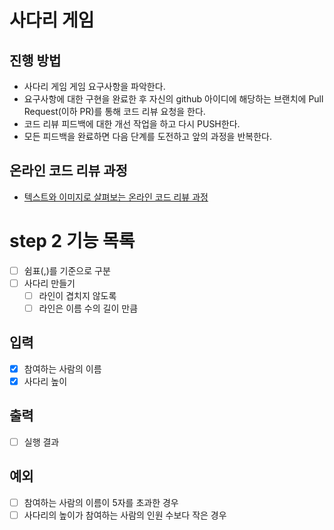 # 사다리 게임
## 진행 방법
* 사다리 게임 게임 요구사항을 파악한다.
* 요구사항에 대한 구현을 완료한 후 자신의 github 아이디에 해당하는 브랜치에 Pull Request(이하 PR)를 통해 코드 리뷰 요청을 한다.
* 코드 리뷰 피드백에 대한 개선 작업을 하고 다시 PUSH한다.
* 모든 피드백을 완료하면 다음 단계를 도전하고 앞의 과정을 반복한다.

## 온라인 코드 리뷰 과정
* [텍스트와 이미지로 살펴보는 온라인 코드 리뷰 과정](https://github.com/nextstep-step/nextstep-docs/tree/master/codereview)
# step 2 기능 목록

- [ ] 쉼표(,)를 기준으로 구분
- [ ] 사다리 만들기
    - [ ] 라인이 겹치지 않도록
    - [ ] 라인은 이름 수의 길이 만큼

## 입력

- [x] 참여하는 사람의 이름
- [x] 사다리 높이

## 출력

- [ ] 실행 결과

## 예외

- [ ] 참여하는 사람의 이름이 5자를 초과한 경우
- [ ] 사다리의 높이가 참여하는 사람의 인원 수보다 작은 경우